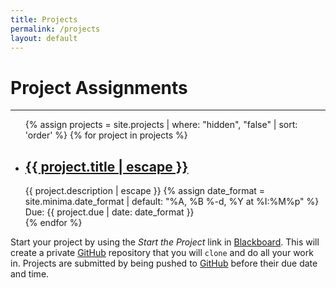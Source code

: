 ```yaml
---
title: Projects
permalink: /projects
layout: default
---
```

# Project Assignments
----
<div class="projects">
	<ul class="post-list">
		{% assign projects = site.projects | where: "hidden", "false" | sort: 'order' %}
		{% for project in projects %}
			<li>
				<h2><a class="post-link" href="{{ project.url | relative_url }}">{{ project.title | escape }}</a></h2>
				<span class="post-meta">{{ project.description | escape }}</span>
				{% assign date_format = site.minima.date_format | default: "%A, %B %-d, %Y at %I:%M%p" %}
				Due: <span class="post-meta due-date">{{ project.due | date: date_format }}</span>
			</li>
		{% endfor %}
	</ul>
</div>

Start your project by using the _Start the Project_ link in [Blackboard](https://bb.courses.maine.edu). This will create a private [GitHub](https://github.com) repository that you will `clone` and do all your work in. Projects are submitted by being pushed to [GitHub](https://github.com) before their due date and time.